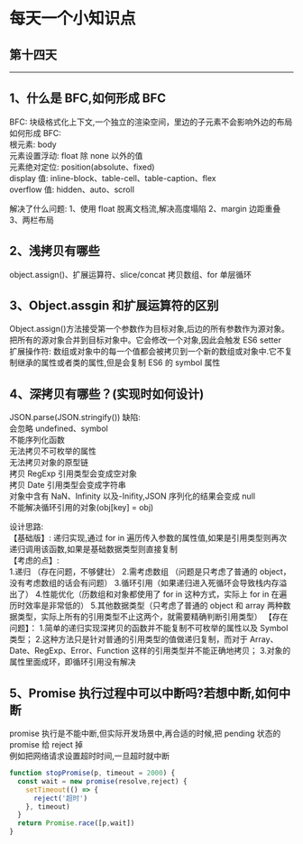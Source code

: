 # 每天一个小知识点

## 第十四天

---

## 1、什么是 BFC,如何形成 BFC

BFC: 块级格式化上下文,一个独立的渲染空间，里边的子元素不会影响外边的布局  
如何形成 BFC:  
根元素: body  
元素设置浮动: float 除 none 以外的值  
元素绝对定位: position(absolute、fixed)  
display 值: inline-block、table-cell、table-caption、flex  
overflow 值: hidden、auto、scroll

解决了什么问题:
1、使用 float 脱离文档流,解决高度塌陷
2、margin 边距重叠  
3、两栏布局

## 2、浅拷贝有哪些

object.assign()、扩展运算符、slice/concat 拷贝数组、for 单层循环

## 3、Object.assgin 和扩展运算符的区别

Object.assign()方法接受第一个参数作为目标对象,后边的所有参数作为源对象。把所有的源对象合并到目标对象中。它会修改一个对象,因此会触发 ES6 setter  
扩展操作符: 数组或对象中的每一个值都会被拷贝到一个新的数组或对象中.它不复制继承的属性或者类的属性,但是会复制 ES6 的 symbol 属性

## 4、深拷贝有哪些？(实现时如何设计)

JSON.parse(JSON.stringify())
缺陷:  
会忽略 undefined、symbol  
不能序列化函数  
无法拷贝不可枚举的属性  
无法拷贝对象的原型链  
拷贝 RegExp 引用类型会变成空对象  
拷贝 Date 引用类型会变成字符串  
对象中含有 NaN、Infinity 以及-Inifity,JSON 序列化的结果会变成 null  
不能解决循环引用的对象(obj[key] = obj)

设计思路:  
【基础版】: 递归实现,通过 for in 遍历传入参数的属性值,如果是引用类型则再次递归调用该函数,如果是基础数据类型则直接复制  
【考虑的点】:  
1.递归 （存在问题，不够健壮） 2.需考虑数组 （问题是只考虑了普通的 object，没有考虑数组的话会有问题） 3.循环引用（如果递归进入死循环会导致栈内存溢出了） 4.性能优化（历数组和对象都使用了 for in 这种方式，实际上 for in 在遍历时效率是非常低的） 5.其他数据类型（只考虑了普通的 object 和 array 两种数据类型，实际上所有的引用类型不止这两个，就需要精确判断引用类型）
【存在问题】： 1.简单的递归实现深拷贝的函数并不能复制不可枚举的属性以及 Symbol 类型； 2.这种方法只是针对普通的引用类型的值做递归复制，而对于 Array、Date、RegExp、Error、Function 这样的引用类型并不能正确地拷贝； 3.对象的属性里面成环，即循环引用没有解决

## 5、Promise 执行过程中可以中断吗?若想中断,如何中断

promise 执行是不能中断,但实际开发场景中,再合适的时候,把 pending 状态的 promise 给 reject 掉  
例如把网络请求设置超时时间,一旦超时就中断

```js
function stopPromise(p, timeout = 2000) {
  const wait = new promise(resolve,reject) {
    setTimeout(() => {
      reject('超时')
    }, timeout)
  }
  return Promise.race([p,wait])
}
```
